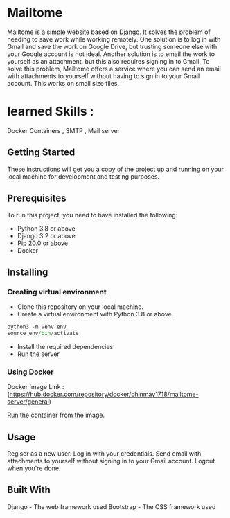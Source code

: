 # Mailtome
Mailtome is a simple website based on Django. It solves the problem of needing to save work while working remotely. One solution is to log in with Gmail and save the work on Google Drive, but trusting someone else with your Google account is not ideal. Another solution is to email the work to yourself as an attachment, but this also requires signing in to Gmail. To solve this problem, Mailtome offers a service where you can send an email with attachments to yourself without having to sign in to your Gmail account. This works on small size files.

# learned Skills : 
Docker Containers , SMTP , Mail server

## Getting Started
These instructions will get you a copy of the project up and running on your local machine for development and testing purposes.
## Prerequisites
To run this project, you need to have installed the following:

* Python 3.8 or above
* Django 3.2 or above
* Pip 20.0 or above
* Docker
## Installing
### Creating virtual environment
* Clone this repository on your local machine.
* Create a virtual environment with Python 3.8 or above.
```python
python3 -m venv env
source env/bin/activate
```

* Install the required dependencies
* Run the server

### Using Docker
Docker Image Link   : (https://hub.docker.com/repository/docker/chinmay1718/mailtome-server/general)

Run the container from the image.
## Usage
Regiser as a new user.
Log in with your credentials.
Send email with attachments to yourself without signing in to your Gmail account.
Logout when you're done.
## Built With
Django - The web framework used
Bootstrap - The CSS framework used
